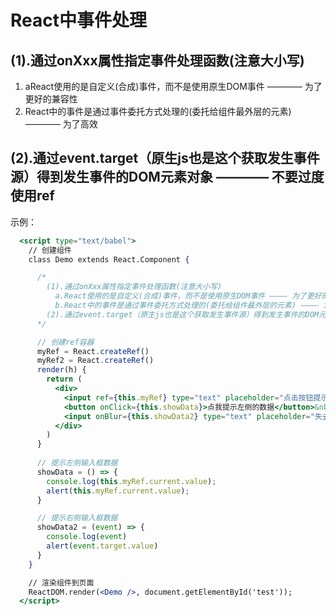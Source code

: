 # React中事件处理

## (1).通过onXxx属性指定事件处理函数(注意大小写)

1. aReact使用的是自定义(合成)事件，而不是使用原生DOM事件 ———— 为了更好的兼容性
2. React中的事件是通过事件委托方式处理的(委托给组件最外层的元素) ———— 为了高效



## (2).通过event.target（原生js也是这个获取发生事件源）得到发生事件的DOM元素对象 ———— 不要过度使用ref

示例：

```jsx
  <script type="text/babel">
    // 创建组件
    class Demo extends React.Component {

      /*
        (1).通过onXxx属性指定事件处理函数(注意大小写)
          a.React使用的是自定义(合成)事件，而不是使用原生DOM事件 ———— 为了更好的兼容性
          b.React中的事件是通过事件委托方式处理的(委托给组件最外层的元素) ———— 为了高效
        (2).通过event.target（原生js也是这个获取发生事件源）得到发生事件的DOM元素对象 ———— 不要过度使用ref
      */

      // 创建ref容器
      myRef = React.createRef()
      myRef2 = React.createRef()
      render(h) {
        return (
          <div>
            <input ref={this.myRef} type="text" placeholder="点击按钮提示数据" />&nbsp;
            <button onClick={this.showData}>点我提示左侧的数据</button>&nbsp;
            <input onBlur={this.showData2} type="text" placeholder="失去焦点提示数据" />&nbsp;
          </div>
        )
      }
      
      // 提示左侧输入框数据
      showData = () => {
        console.log(this.myRef.current.value);
        alert(this.myRef.current.value);
      }

      // 提示右侧输入框数据
      showData2 = (event) => {
        console.log(event)
        alert(event.target.value)
      }
    }

    // 渲染组件到页面
    ReactDOM.render(<Demo />, document.getElementById('test'));
  </script>
```

